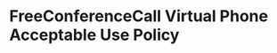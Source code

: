 FreeConferenceCall Virtual Phone Acceptable Use Policy
======================================================